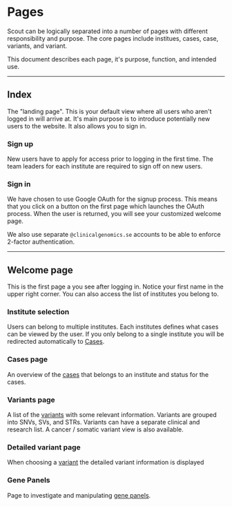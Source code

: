 # Pages
Scout can be logically separated into a number of pages with different responsibility and purpose. The core pages include institues, cases, case, variants, and variant.

This document describes each page, it's purpose, function, and intended use.

----------

## Index
The "landing page". This is your default view where all users who aren't logged in will arrive at. It's main purpose is to introduce potentially new users to the website. It also allows you to sign in.

### Sign up
New users have to apply for access prior to logging in the first time. The team leaders for each institute are required to sign off on new users.

### Sign in
We have chosen to use Google OAuth for the signup process. This means that you click on a button on the first page which launches the OAuth process. When the user is returned, you will see your customized welcome page.

We also use separate ``@clinicalgenomics.se`` accounts to be able to enforce 2-factor authentication.

----------

## Welcome page
This is the first page a you see after logging in. Notice your first name in the upper right corner. You can also access the list of institutes you belong to.

### Institute selection
Users can belong to multiple institutes. Each institutes defines what cases can be viewed by the user. If you only belong to a single institute you will be redirected automatically to [Cases](cases.md).


### Cases page

An overview of the [cases](cases.md) that belongs to an institute and status for the cases.

### Variants page

A list of the [variants](variants.md) with some relevant information. Variants are grouped into SNVs, SVs, and STRs. Variants can have a separate clinical and research list. A cancer / somatic variant view is also available.

### Detailed variant page

When choosing a [variant](variants.md) the detailed variant information is displayed

### Gene Panels

Page to investigate and manipulating [gene panels](panels.md).
